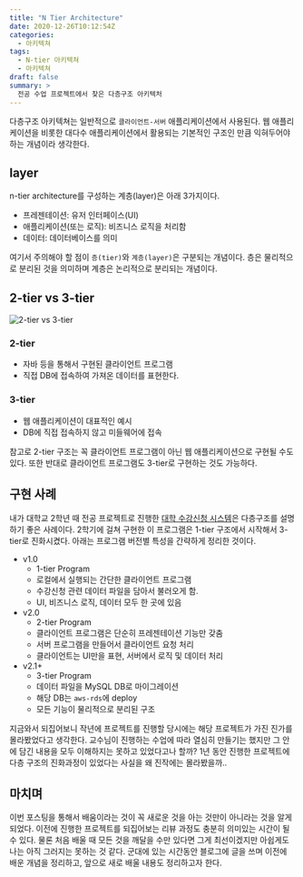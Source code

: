 ```yaml
---
title: "N Tier Architecture"
date: 2020-12-26T10:12:54Z
categories:
  - 아키텍쳐
tags:
  - N-tier 아키텍쳐
  - 아키텍쳐
draft: false
summary: >
  전공 수업 프로젝트에서 찾은 다층구조 아키텍처
---
```


다층구조 아키텍쳐는 일반적으로 `클라이언트-서버` 애플리케이션에서 사용된다. 웹 애플리케이션을 비롯한 대다수 애플리케이션에서 활용되는 기본적인 구조인 만큼 익혀두어야 하는 개념이라 생각한다.

layer
---

n-tier architecture를 구성하는 계층(layer)은 아래 3가지이다.

- 프레젠테이션: 유저 인터페이스(UI)
- 애플리케이션(또는 로직): 비즈니스 로직을 처리함
- 데이터: 데이터베이스를 의미

여기서 주의해야 할 점이 `층(tier)`와 `계층(layer)`은 구분되는 개념이다. 층은 물리적으로 분리된 것을 의미하며 계층은 논리적으로 분리되는 개념이다.

2-tier vs 3-tier
---

![2-tier vs 3-tier](/images/architecture/n-tier-architecture/2-tier-vs-3-tier.jpeg#center)

### 2-tier

- 자바 등을 통해서 구현된 클라이언트 프로그램
- 직접 DB에 접속하여 가져온 데이터를 표현한다.

### 3-tier

- 웹 애플리케이션이 대표적인 예시
- DB에 직접 접속하지 않고 미들웨어에 접속

참고로 2-tier 구조는 꼭 클라이언트 프로그램이 아닌 웹 애플리케이션으로 구현될 수도 있다. 또한 반대로 클라이언트 프로그램도 3-tier로 구현하는 것도 가능하다.

구현 사례
---

내가 대학교 2학년 때 전공 프로젝트로 진행한 [대학 수강신청 시스템](https://github.com/junghoon-vans/Course-Enrollment-System)은 다층구조를 설명하기 좋은 사례이다. 2학기에 걸쳐 구현한 이 프로그램은 1-tier 구조에서 시작해서 3-tier로 진화시켰다. 아래는 프로그램 버전별 특성을 간략하게 정리한 것이다.

- v1.0
  - 1-tier Program
  - 로컬에서 실행되는 간단한 클라이언트 프로그램 
  - 수강신청 관련 데이터 파일을 담아서 불러오게 함.
  - UI, 비즈니스 로직, 데이터 모두 한 곳에 있음
- v2.0
  - 2-tier Program
  - 클라이언트 프로그램은 단순히 프레젠테이션 기능만 갖춤
  - 서버 프로그램을 만들어서 클라이언트 요청 처리
  - 클라이언트는 UI만을 표현, 서버에서 로직 및 데이터 처리
- v2.1+
  - 3-tier Program
  - 데이터 파일을 MySQL DB로 마이그레이션
  - 해당 DB는 `aws-rds`에 deploy
  - 모든 기능이 물리적으로 분리된 구조

지금와서 되집어보니 작년에 프로젝트를 진행할 당시에는 해당 프로젝트가 가진 진가를 몰라봤었다고 생각한다. 교수님이 진행하는 수업에 따라 열심히 만들기는 했지만 그 안에 담긴 내용을 모두 이해하지는 못하고 있었다고나 할까? 1년 동안 진행한 프로젝트에 다층 구조의 진화과정이 있었다는 사실을 왜 진작에는 몰라봤을까..

마치며
---

이번 포스팅을 통해서 배움이라는 것이 꼭 새로운 것을 아는 것만이 아니라는 것을 알게되었다. 이전에 진행한 프로젝트를 되집어보는 리뷰 과정도 충분히 의미있는 시간이 될 수 있다. 물론 처음 배울 때 모든 것을 깨달을 수만 있다면 그게 최선이겠지만 아쉽게도 나는 아직 그러지는 못하는 것 같다. 군대에 있는 시간동안 블로그에 글을 쓰며 이전에 배운 개념을 정리하고, 앞으로 새로 배울 내용도 정리하고자 한다.